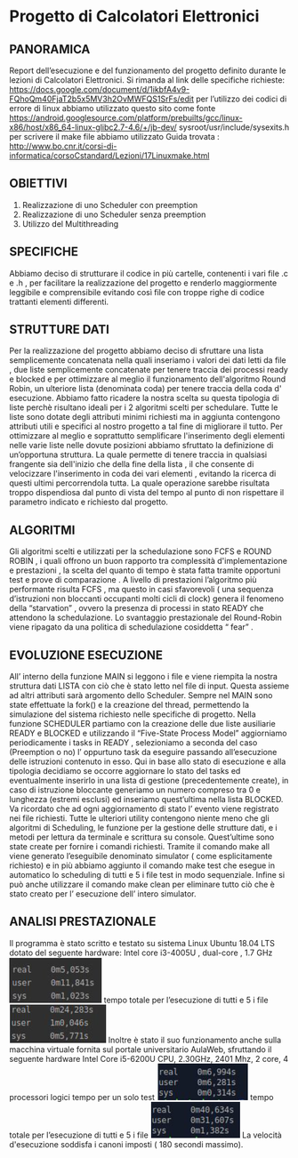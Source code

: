 # Progetto di Calcolatori Elettronici
## PANORAMICA
Report dell’esecuzione e del funzionamento del progetto definito durante le lezioni di Calcolatori
Elettronici. Si rimanda al link delle specifiche richieste:
https://docs.google.com/document/d/1ikbfA4v9-FQhoQm40FjaT2b5x5MV3h2OvMWFQS1SrFs/edit
per l’utilizzo dei codici di errore di linux abbiamo utilizzato questo sito come fonte
https://android.googlesource.com/platform/prebuilts/gcc/linux-x86/host/x86_64-linux-glibc2.7-4.6/+/jb-dev/
sysroot/usr/include/sysexits.h
per scrivere il make file abbiamo utilizzato Guida trovata :
http://www.bo.cnr.it/corsi-di-informatica/corsoCstandard/Lezioni/17Linuxmake.html
## OBIETTIVI
1. Realizzazione di uno Scheduler con preemption
2. Realizzazione di uno Scheduler senza preemption
3. Utilizzo del Multithreading
## SPECIFICHE
Abbiamo deciso di strutturare il codice in più cartelle, contenenti i vari file .c e .h , per facilitare la
realizzazione del progetto e renderlo maggiormente leggibile e comprensibile evitando così file
con troppe righe di codice trattanti elementi differenti.
## STRUTTURE DATI
Per la realizzazione del progetto abbiamo deciso di sfruttare una lista semplicemente
concatenata nella quali inseriamo i valori dei dati letti da file , due liste semplicemente
concatenate per tenere traccia dei processi ready e blocked e per ottimizzare al meglio il
funzionamento dell'algoritmo Round Robin, un ulteriore lista (denominata coda) per tenere
traccia della coda d' esecuzione. Abbiamo fatto ricadere la nostra scelta su questa tipologia di
liste perchè risultano ideali per i 2 algoritmi scelti per schedulare. Tutte le liste sono dotate degli
attributi minimi richiesti ma in aggiunta contengono attributi utili e specifici al nostro progetto a tal
fine di migliorare il tutto.
Per ottimizzare al meglio e soprattutto semplificare l'inserimento degli elementi nelle varie liste
nelle dovute posizioni abbiamo sfruttato la definizione di un’opportuna struttura. La quale
permette di tenere traccia in qualsiasi frangente sia dell'inizio che della fine della lista , il che
consente di velocizzare l'inserimento in coda dei vari elementi , evitando la ricerca di questi ultimi
percorrendola tutta. La quale operazione sarebbe risultata troppo dispendiosa dal punto di vista
del tempo al punto di non rispettare il parametro indicato e richiesto dal progetto.
## ALGORITMI
Gli algoritmi scelti e utilizzati per la schedulazione sono FCFS e ROUND ROBIN , i quali offrono un
buon rapporto tra complessità d'implementazione e prestazioni , la scelta del quanto di tempo è
stata fatta tramite opportuni test e prove di comparazione .
A livello di prestazioni l’algoritmo più performante risulta FCFS , ma questo in casi sfavorevoli (
una sequenza d’istruzioni non bloccanti occupanti molti cicli di clock) genera il fenomeno della
“starvation” , ovvero la presenza di processi in stato READY che attendono la schedulazione. Lo
svantaggio prestazionale del Round-Robin viene ripagato da una politica di schedulazione
cosiddetta “ fear” .
## EVOLUZIONE ESECUZIONE
All’ interno della funzione MAIN si leggono i file e viene riempita la nostra struttura dati LISTA
con ciò che è stato letto nel file di input. Questa assieme ad altri attributi sarà argomento dello
Scheduler. Sempre nel MAIN sono state effettuate la fork() e la creazione del thread,
permettendo la simulazione del sistema richiesto nelle specifiche di progetto.
Nella funzione SCHEDULER partiamo con la creazione delle due liste ausiliarie READY e
BLOCKED e utilizzando il “Five-State Process Model” aggiorniamo periodicamente i tasks in
READY , selezioniamo a seconda del caso (Preemption o no) l’ oppurtuno task da eseguire
passando all’esecuzione delle istruzioni contenuto in esso. Qui in base allo stato di esecuzione e
alla tipologia decidiamo se occorre aggiornare lo stato del tasks ed eventualmente inserirlo in
una lista di gestione (precedentemente create), in caso di istruzione bloccante generiamo un
numero compreso tra 0 e lunghezza (estremi esclusi) ed inseriamo quest’ultima nella lista
BLOCKED. Va ricordato che ad ogni aggiornamento di stato l’ evento viene registrato nei file
richiesti.
Tutte le ulteriori utility contengono niente meno che gli algoritmi di Scheduling, le funzione per la
gestione delle strutture dati, e i metodi per lettura da terminale e scrittura su console.
Quest’ultime sono state create per fornire i comandi richiesti.
Tramite il comando make all viene generato l’eseguibile denominato simulator ( come
esplicitamente richiesto) e in più abbiamo aggiunto il comando make test che esegue in
automatico lo scheduling di tutti e 5 i file test in modo sequenziale.
Infine si può anche utilizzare il comando make clean per eliminare tutto ciò che è stato creato per
l’ esecuzione dell’ intero simulator.
## ANALISI PRESTAZIONALE
Il programma è stato scritto e testato su sistema Linux Ubuntu 18.04 LTS dotato del seguente
hardware:
Intel core i3-4005U , dual-core , 1.7 GHz
![Screenshot](1.png)
tempo totale per l’esecuzione di tutti e 5 i file
![Screenshot](2.png)
Inoltre è stato il suo funzionamento anche sulla macchina virtuale fornita sul portale universitario
AulaWeb, sfruttando il seguente hardware
Intel Core i5-6200U CPU, 2.30GHz, 2401 Mhz, 2 core, 4 processori logici
tempo per un solo test
![Screenshot](3.png)
tempo totale per l’esecuzione di tutti e 5 i file
![Screenshot](4.png)
La velocità d'esecuzione soddisfa i canoni imposti ( 180 secondi massimo).
